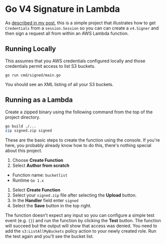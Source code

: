 # Go V4 Signature in Lambda

As [described in my post](https://blog.mikedalrymple.com), this is a simple project that illustrates how to get `Credentials` from a `session.Session` so you can can create a `v4.Signer` and then sign a request all from within an AWS Lambda function.

## Running Locally

This assumes that you AWS credentials configured locally and those credentials permit access to list S3 buckets.

`go run cmd/signed/main.go`

You should see an XML listing of all your S3 buckets.

## Running as a Lambda

Create a zipped binary using the following command from the top of the project directory.

```bash
go build ./...
zip signed.zip signed
```

These are the basic steps to create the function using the console.  If you're here, you probably already know how to do this, there's nothing special about this project.

1. Choose **Create Function**
1. Select **Author from scratch**
  * Function name: `bucketlist`
  * Runtime `Go 1.x`
1. Select **Create Function**
1. Select your `signed.zip` file after selecting the **Upload** button.
1. In the **Handler** field enter `signed`
1. Select the **Save** button in the top right.

The function doesn't expect any input so you can configure a simple test event (e.g. `{}`) and run the function by clicking the **Test** button.  The function will succeed but the output will show that access was denied.  You need to add the `s3:ListAllMyBuckets` policy action to your newly created role.  Run the test again and you'll see the bucket list. 